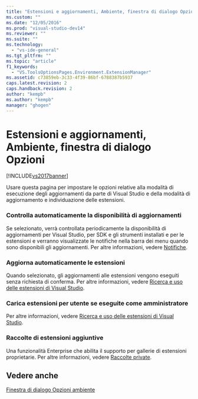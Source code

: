 ```yaml
---
title: "Estensioni e aggiornamenti, Ambiente, finestra di dialogo Opzioni | Microsoft Docs"
ms.custom: ""
ms.date: "12/05/2016"
ms.prod: "visual-studio-dev14"
ms.reviewer: ""
ms.suite: ""
ms.technology: 
  - "vs-ide-general"
ms.tgt_pltfrm: ""
ms.topic: "article"
f1_keywords: 
  - "VS.ToolsOptionsPages.Environment.ExtensionManager"
ms.assetid: c73859eb-3c33-4f39-86bf-6788387b5937
caps.latest.revision: 2
caps.handback.revision: 2
author: "kempb"
ms.author: "kempb"
manager: "ghogen"
---
```

# Estensioni e aggiornamenti, Ambiente, finestra di dialogo Opzioni
[!INCLUDE[vs2017banner](../../code-quality/includes/vs2017banner.md)]

Usare questa pagina per impostare le opzioni relative alla modalità di esecuzione degli aggiornamenti da parte di Visual Studio e della modalità di aggiornamento e individuazione delle estensioni.  
  
### Controlla automaticamente la disponibilità di aggiornamenti  
 Se selezionato, verrà controllata periodicamente la disponibilità di aggiornamenti per Visual Studio, per SDK e gli strumenti installati e per le estensioni e verranno visualizzate le notifiche nella barra dei menu quando sono disponibili gli aggiornamenti.  Per altre informazioni, vedere [Notifiche](../../ide/visual-studio-notifications.md).  
  
### Aggiorna automaticamente le estensioni  
 Quando selezionato, gli aggiornamenti alle estensioni vengono eseguiti senza richiesta di conferma.  Per altre informazioni, vedere [Ricerca e uso delle estensioni di Visual Studio](../../ide/finding-and-using-visual-studio-extensions.md).  
  
### Carica estensioni per utente se eseguite come amministratore  
 Per altre informazioni, vedere [Ricerca e uso delle estensioni di Visual Studio](../../ide/finding-and-using-visual-studio-extensions.md).  
  
### Raccolte di estensioni aggiuntive  
 Una funzionalità Enterprise che abilita il supporto per gallerie di estensioni proprietarie.  Per altre informazioni, vedere [Raccolte private](../../extensibility/private-galleries.md).  
  
## Vedere anche  
 [Finestra di dialogo Opzioni ambiente](../../ide/reference/environment-options-dialog-box.md)